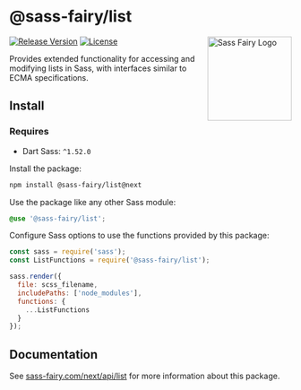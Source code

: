 # @sass-fairy/list

<a href="https://sass-fairy.com/"><img src="https://sass-fairy.com/img/logo.svg" alt="Sass Fairy Logo" width="150" align="right" /></a>

[![Release Version](https://img.shields.io/npm/v/@sass-fairy/list/next.svg)](https://www.npmjs.com/package/@sass-fairy/list/v/next)
[![License](https://img.shields.io/badge/License-MIT-blue.svg)](https://opensource.org/licenses/MIT)

Provides extended functionality for accessing and modifying lists in Sass, with interfaces similar to ECMA specifications.

## Install

### Requires

* Dart Sass: `^1.52.0`

Install the package:

```bash
npm install @sass-fairy/list@next
```

Use the package like any other Sass module:

```scss
@use '@sass-fairy/list';
```

Configure Sass options to use the functions provided by this package:

```js
const sass = require('sass');
const ListFunctions = require('@sass-fairy/list');

sass.render({
  file: scss_filename,
  includePaths: ['node_modules'],
  functions: {
    ...ListFunctions
  }
});
```


## Documentation

See [sass-fairy.com/next/api/list](http://sass-fairy.com/next/api/list) for more information about this package.

